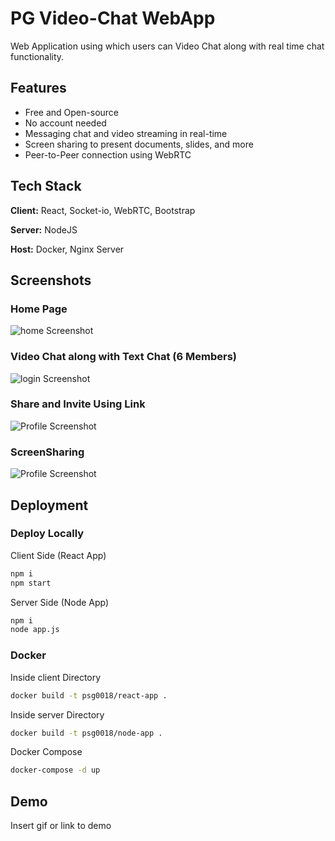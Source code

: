 
# PG Video-Chat WebApp

Web Application using which users can Video Chat along with real time chat functionality.
## Features

- Free and Open-source
- No account needed
- Messaging chat and video streaming in real-time
- Screen sharing to present documents, slides, and more
- Peer-to-Peer connection using WebRTC
  
## Tech Stack

**Client:** React, Socket-io, WebRTC, Bootstrap

**Server:** NodeJS

**Host:** Docker, Nginx Server

  
## Screenshots

### Home Page
![home Screenshot](https://i.ibb.co/NjSxWpQ/Screenshot-8.png)
### Video Chat along with Text Chat (6 Members)
![login Screenshot](https://i.ibb.co/nf759dh/Screenshot-13.png)
### Share and Invite Using Link
![Profile Screenshot](https://i.ibb.co/w7s9tLD/Screenshot-10.png)
### ScreenSharing
![Profile Screenshot](https://i.ibb.co/80cwLyh/Screenshot-15.png)
## Deployment

### Deploy Locally

Client Side (React App)

```bash
npm i
npm start
```

Server Side (Node App)

```bash
npm i
node app.js
```
### Docker

Inside client Directory
```bash
docker build -t psg0018/react-app .
```
Inside server Directory
```bash
docker build -t psg0018/node-app .
```
Docker Compose
```bash
docker-compose -d up
```




  
## Demo

Insert gif or link to demo

  
